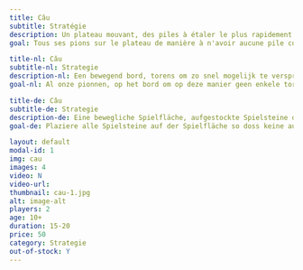 ```yaml
---
title: Câu
subtitle: Stratégie
description: Un plateau mouvant, des piles à étaler le plus rapidement possible. Câu est un jeu réservé aux passionés de stratégie.
goal: Tous ses pions sur le plateau de manière à n'avoir aucune pile comptabilisée.

title-nl: Câu
subtitle-nl: Strategie
description-nl: Een bewegend bord, torens om zo snel mogelijk te verspreiden. Câu is een spel die voorbehouden is voor liefhebbers van strategie.
goal-nl: Al onze pionnen, op het bord om op deze manier geen enkele toren te tellen.

title-de: Câu
subtitle-de: Strategie
description-de: Eine bewegliche Spielfläche, aufgestockte Spielsteine die so schnell wie möglich verteilt werden müssen. Câu ist ein Spiel ausschliesslich für leidenschaftliche Spieler.
goal-de: Plaziere alle Spielsteine auf der Spielfläche so doss keine aufgestockten Spielsteine gezählt werden.

layout: default
modal-id: 1
img: cau
images: 4
video: N
video-url: 
thumbnail: cau-1.jpg
alt: image-alt
players: 2
age: 10+
duration: 15-20
price: 50
category: Strategie
out-of-stock: Y
---
```

